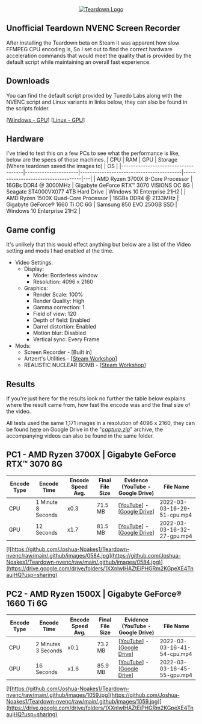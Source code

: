 <p align="center">
<a href="https://teardowngame.com/" target="_blank">
<img src="https://teardowngame.com/logo.png" alt="Teardown Logo">
</a>
</p>

## Unofficial Teardown NVENC Screen Recorder

After installing the Teardown beta on Steam it was apparent how slow FFMPEG CPU encoding is, So I set out to find the correct hardware acceleration commands that would meet the quality that is provided by the default script while maintaining an overall fast experience.

## Downloads

You can find the default script provided by Tuxedo Labs along with the NVENC script and Linux variants in links below, they can also be found in the scripts folder.

[[Windows - GPU](https://github.com/Joshua-Noakes1/Teardown-nvenc/blob/main/scripts/makemovie.gpu.bat)] [[Linux - GPU](https://github.com/Joshua-Noakes1/Teardown-nvenc/blob/main/scripts/makemovie.gpu.sh)]

## Hardware

I've tried to test this on a few PCs to see what the performance is like, below are the specs of those machines.
| CPU | RAM | GPU | Storage (Where teardown saved the images to) | OS |
|-------------------------------------|----------------------|------------------------------------------|------------------------------------|---|
| AMD Ryzen 3700X 8-Core Processor | 16GBs DDR4 @ 3000MHz | Gigabyte GeForce RTX™ 3070 VISIONS OC 8G | Seagate ST4000VX077 4TB Hard Drive | Windows 10 Enterprise 21H2 |
| AMD Ryzen 1500X Quad-Core Processor | 16GBs DDR4 @ 2133MHz | Gigabyte GeForce® 1660 Ti OC 6G | Samsung 850 EVO 250GB SSD | Windows 10 Enterprise 21H2 |

## Game config

It's unlikely that this would effect anything but below are a list of the Video setting and mods I had enabled at the time.

- Video Settings:
  - Display:
    - Mode: Borderless window
    - Resolution: 4096 x 2160
  - Graphics:
    - Render Scale: 100%
    - Render Quality: High
    - Gamma correction: 1
    - Field of view: 120
    - Depth of field: Enabled
    - Darrel distortion: Enabled
    - Motion blur: Disabled
    - Vertical sync: Every Frame
- Mods:
  - Screen Recorder - [Built in]
  - Artzert's Utilities - [[Steam Workshop](https://steamcommunity.com/sharedfiles/filedetails/?id=2699175590)]
  - REALISTIC NUCLEAR BOMB - [[Steam Workshop](https://steamcommunity.com/sharedfiles/filedetails/?id=2760943967)]

## Results

If you're just here for the results look no further the table below explains where the result came from, how fast the encode was and the final size of the video.

All tests used the same 1,171 images in a resolution of 4096 x 2160, they can be found [here](https://drive.google.com/drive/folders/1XXnlwIHAZtEiPHGRm2KGpeXE4TnaujHQ?usp=sharing) on Google Drive in the "[_capture.zip_](https://drive.google.com/file/d/12zOgIjnrMKXSaQHkm2yi_wz5wPzsnlfk/view?usp=sharing)" archive, the accompanying videos can also be found in the same folder.

## PC1 - AMD Ryzen 3700X | Gigabyte GeForce RTX™ 3070 8G

| Encode Type | Encode Time        | Encode Speed Avg. | Final File Size | Evidence (YouTube - Google Drive)                                                                                                                | File Name                   |
| ----------- | ------------------ | ----------------- | --------------- | ------------------------------------------------------------------------------------------------------------------------------------------------ | --------------------------- |
| CPU         | 1 Minute 8 Seconds | x0.3              | 71.5 MB         | [[YouTube](https://youtu.be/rNQ4hjx6MDM)] - [[Google Drive](https://drive.google.com/file/d/1q3vK1EDDXBS0-yS53FFV2x1ccVt0ZQMj/view?usp=sharing)] | 2022-03-03-16-29-51-cpu.mp4 |
| GPU         | 12 Seconds         | x1.7              | 81.5 MB         | [[YouTube](https://youtu.be/0ya-mGVRspw)] - [[Google Drive](https://drive.google.com/file/d/1boa75SQlgZpo9Sd5TcfZAfcRoKIdCyC0/view?usp=sharing)] | 2022-03-03-16-32-27-gpu.mp4 |

[![https://github.com/Joshua-Noakes1/Teardown-nvenc/raw/main/.github/images/0584.jpg](https://github.com/Joshua-Noakes1/Teardown-nvenc/raw/main/.github/images/0584.jpg)](https://drive.google.com/drive/folders/1XXnlwIHAZtEiPHGRm2KGpeXE4TnaujHQ?usp=sharing)

## PC2 - AMD Ryzen 1500X | Gigabyte GeForce® 1660 Ti 6G

| Encode Type | Encode Time         | Encode Speed Avg. | Final File Size | Evidence (YouTube - Google Drive)                                                                                                                | File Name                   |
| ----------- | ------------------- | ----------------- | --------------- | ------------------------------------------------------------------------------------------------------------------------------------------------ | --------------------------- |
| CPU         | 2 Minutes 3 Seconds | x0.1              | 73.2 MB         | [[YouTube](https://youtu.be/wBNEmATOvTk)] - [[Google Drive](https://drive.google.com/file/d/1H-wC0LKWJS6se0VJfO93POBirejsWqbg/view?usp=sharing)] | 2022-03-03-16-41-54-cpu.mp4 |
| GPU         | 16 Seconds          | x1.6              | 85.9 MB         | [[YouTube](https://youtu.be/hyv076qcGPw)] - [[Google Drive](https://drive.google.com/file/d/1-I2Z5avWn0U919AbRsWMDErpqMGcfexM/view?usp=sharing)] | 2022-03-03-16-45-55-gpu.mp4 |

[![https://github.com/Joshua-Noakes1/Teardown-nvenc/raw/main/.github/images/1059.jpg](https://github.com/Joshua-Noakes1/Teardown-nvenc/raw/main/.github/images/1059.jpg)](https://drive.google.com/drive/folders/1XXnlwIHAZtEiPHGRm2KGpeXE4TnaujHQ?usp=sharing)
